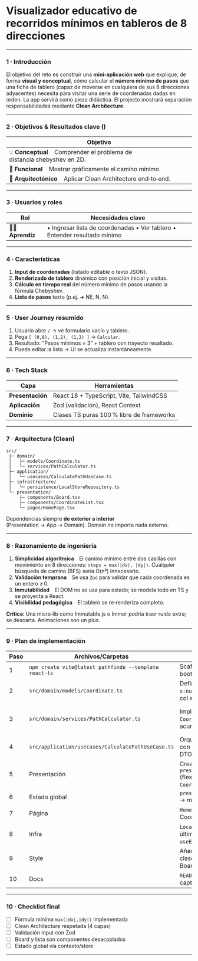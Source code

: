 # Visualizador educativo de recorridos mínimos en tableros de 8 direcciones

---

### 1 · Introducción

El objetivo del reto es construir una **mini‑aplicación web** que explique, de forma **visual y conceptual**, cómo calcular el **número mínimo de pasos** que una ficha de tablero (capaz de moverse en cualquiera de sus 8 direcciones adyacentes) necesita para visitar una serie de coordenadas dadas en orden. La app servirá como pieza didáctica. El projecto mostrará separación responsabilidades mediante **Clean Architecture**.

---

### 2 · Objetivos & Resultados clave ()

| Objetivo
| -------------------------------------------------------------------------
| 💡 **Conceptual**    Comprender el problema de distancia chebyshev en 2D.
| 🚀 **Funcional**    Mostrar gráficamente el camino mínimo.
| 🧩 **Arquitectónico**    Aplicar Clean Architecture end‑to‑end.

---

### 3 · Usuarios y roles

| Rol                                     | Necesidades clave                                                           |
| --------------------------------------- | --------------------------------------------------------------------------- |
| 👩‍💻 **Aprendiz** | • Ingresar lista de coordenadas  • Ver tablero  • Entender resultado mínimo |                        |

---

### 4 · Características

1. **Input de coordenadas** (listado editable o texto JSON).
2. **Renderizado de tablero** dinámico con posición inicial y visitas.
3. **Cálculo en tiempo real** del número mínimo de pasos usando la fórmula Chebyshev.
4. **Lista de pasos** texto (p.ej. ➜ NE, N, N).

---

### 5 · User Journey resumido

1. Usuario abre `/` → ve formulario vacío y tablero.
2. Pega `[ (0,0), (1,2), (1,3) ]` → `Calcular`.
3. Resultado: “Pasos mínimos = 3” + tablero con trayecto resaltado.
4. Puede editar la lista → UI se actualiza instantáneamente.

---

### 6 · Tech Stack

| Capa                | Herramientas                                                  |
| ------------------- | ------------------------------------------------------------- |
| **Presentación**    | React 18 + TypeScript, Vite, TailwindCSS                      |
| **Aplicación**      | Zod (validación), React Context 					|
| **Dominio**         | Clases TS puras 100 % libre de frameworks                     |

---

### 7 · Arquitectura (Clean)

```
src/
 ├─ domain/
 │   ├─ models/Coordinate.ts
 │   └─ services/PathCalculator.ts
 ├─ application/
 │   └─ usecases/CalculatePathUseCase.ts
 ├─ infrastructure/
 │   └─ persistence/LocalStoreRepository.ts
 └─ presentation/
     ├─ components/Board.tsx
     ├─ components/CoordinateList.tsx
     └─ pages/HomePage.tsx
```

Dependencias siempre **de exterior a interior** (Presentation → App → Domain). Domain no importa nada externo.

---

### 8 · Razonamiento de ingeniería

1. **Simplicidad algorítmica** El camino mínimo entre dos casillas con movimiento en 8 direcciones: `steps = max(|dx|, |dy|)`. Cualquier búsqueda de camino (BFS) sería O(n²) innecesario.
2. **Validación temprana** Se usa `Zod` para validar que cada coordenada es un entero ≥ 0.
3. **Inmutabilidad** El DOM no se usa para estado; se modela todo en TS y se proyecta a React.
4. **Visibilidad pedagógica** El tablero se re‑renderiza completo.

**Crítica**: Una micro‑lib como Immutable.js o Immer podría traer ruido extra; se descarta. Animaciones son un plus.

---

### 9 · Plan de implementación

| Paso | Archivos/Carpetas                                            | Acción exacta                                                                                               |    |   |    |                                                                               |
| ---- | ------------------------------------------------------------ | ----------------------------------------------------------------------------------------------------------- | -- | - | -- | ----------------------------------------------------------------------------- |
| 1    | `npm create vite@latest pathfinde --template react-ts` | Scaffolder → commit inicial “chore: bootstrap”.                                                             |    |   |    |                                                                               |
| 2    | `src/domain/models/Coordinate.ts`                            | Define `export type Coordinate = { x:number; y:number }` + guard row ≥ 0, col ≥ 0.                          |    |   |    |                                                                               |
| 3    | `src/domain/services/PathCalculator.ts`                      | Implement `getMinSteps(coords: Coordinate[]): number` usando acumulador con \`max(| dx | , | dy | )`. Añade `export const directionBetween(a,b)\` si se quiere mostrar flechas. |
| 4    | `src/application/usecases/CalculatePathUseCase.ts`           | Orquesta: recibe string JSON, valida con Zod, llama a servicio, devuelve DTO `{steps, path}`.               |    |   |    |                                                                               |
| 5    | Presentación                                                 | Crea `presentation/components/Board.tsx` (flex‑grid 8× máxCoord) y `CoordinateList.tsx` (textarea + botón). |    |   |    |                                                                               |
| 6    | Estado global                                                | `presentation/context/PathContext.tsx` → mantiene `coords`, `steps`.                            |    |   |    |                                                                               |
| 7    | Página                                                       | `HomePage.tsx` compone Board + CoordinateList + resultado.                                                  |    |   |    |                                                                               |
| 8    | Infra                                                        | `LocalStoreRepository.ts` lee/escribe última lista. Llama en `PathContext` `useEffect`.                     |    |   |    |                                                                               |
| 9   | Style                                                        | Añade Tailwind + Prettier config. Usa clases `rounded-2xl shadow-md` en Board.                              |    |   |    |                                                                               |
| 10   | Docs                                                         | `README.md` sección “Cómo correr” + captura pantalla.                                                       |    |   |    |                                                                               |

---

### 10 · Checklist final

* [ ] Fórmula mínima `max(|dx|,|dy|)` implementada
* [ ] Clean Architecture respetada (4 capas)
* [ ] Validación input con Zod
* [ ] Board y lista son componentes desacoplados
* [ ] Estado global vía contexto/store

---
